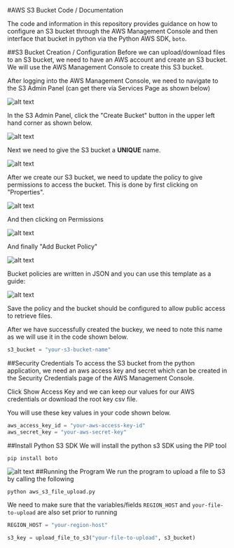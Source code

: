 #AWS S3 Bucket Code / Documentation

The code and information in this repository provides guidance on how to configure an S3 bucket through the AWS Management Console and then interface that bucket in python via the Python AWS SDK, `boto`.

##S3 Bucket Creation / Configuration
Before we can upload/download files to an S3 bucket, we need to have an AWS account and create an S3 bucket. We will use the AWS Management Console to create this S3 bucket.

After logging into the AWS Management Console, we need to navigate to the S3 Admin Panel (can get there via Services Page as shown below)

![alt text](https://github.com/mvartani76/iot-detroit-jan2017/blob/master/Images/aws-services-page.jpg "AWS Services Page")

In the S3 Admin Panel, click the "Create Bucket" button in the upper left hand corner as shown below.

![alt text](https://github.com/mvartani76/iot-detroit-jan2017/blob/master/Images/s3-management-console.jpg "S3 Management Console")

Next we need to give the S3 bucket a **UNIQUE** name.

![alt text](https://github.com/mvartani76/iot-detroit-jan2017/blob/master/Images/create-bucket-2.jpg "Create S3 Bucket")

After we create our S3 bucket, we need to update the policy to give permissions to access the bucket. This is done by first clicking on "Properties".

![alt text](https://github.com/mvartani76/iot-detroit-jan2017/blob/master/Images/s3-bucket-properties.jpg "S3 Bucket Properties")

And then clicking on Permissions

![alt text](https://github.com/mvartani76/iot-detroit-jan2017/blob/master/Images/s3-bucket-permissions.jpg "S3 Bucket Permissions")

And finally "Add Bucket Policy"

![alt text](https://github.com/mvartani76/iot-detroit-jan2017/blob/master/Images/s3-bucket-properties-policy.jpg "Add Bucket Policy")

Bucket policies are written in JSON and you can use this template as a guide:

![alt text](https://github.com/mvartani76/iot-detroit-jan2017/blob/master/Images/s3-bucket-policy.jpg "Bucket Policy Template")

Save the policy and the bucket should be configured to allow public access to retrieve files.

After we have successfully created the buckey, we need to note this name as we will use it in the code shown below.
```python
s3_bucket = "your-s3-bucket-name"
```

##Security Credentials
To access the S3 bucket from the python application, we need an aws access key and secret which can be created in the Security Credentials page of the AWS Management Console.

Click Show Access Key and we can keep our values for our AWS credentials or download the root key csv file.

You will use these key values in your code shown below.
```python
aws_access_key_id = "your-aws-access-key-id"
aws_secret_key = "your-aws-secret-key"
```
##Install Python S3 SDK
We will install the python s3 SDK using the PIP tool
```
pip install boto
```
![alt text](https://github.com/mvartani76/iot-detroit-jan2017/blob/master/Images/pip-install-boto.jpg "pip install boto")
##Running the Program
We run the program to upload a file to S3 by calling the following
```
python aws_s3_file_upload.py
```
We need to make sure that the variables/fields ```REGION_HOST``` and ```your-file-to-upload``` are also set prior to running
```python
REGION_HOST = "your-region-host"

s3_key = upload_file_to_s3("your-file-to-upload", s3_bucket)
```
